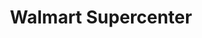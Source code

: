 ---
title: "Walmart Supercenter"
url: /knoxville/walmart-supercenter-parkside-drive/
shop: supermarket
---